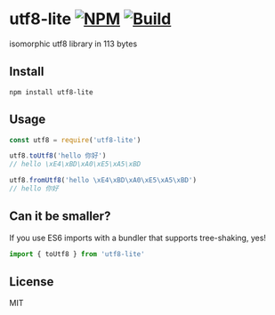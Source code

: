 # utf8-lite [![NPM](https://img.shields.io/npm/v/utf8-lite.svg)](https://npmjs.com/package/utf8-lite) [![Build](https://travis-ci.org/kevlened/utf8-lite.svg?branch=master)](https://travis-ci.org/kevlened/utf8-lite)
isomorphic utf8 library in 113 bytes

## Install

```npm install utf8-lite```

## Usage

```javascript
const utf8 = require('utf8-lite')

utf8.toUtf8('hello 你好')
// hello \xE4\xBD\xA0\xE5\xA5\xBD

utf8.fromUtf8('hello \xE4\xBD\xA0\xE5\xA5\xBD')
// hello 你好
```

## Can it be smaller?

If you use ES6 imports with a bundler that supports tree-shaking, yes!

```javascript
import { toUtf8 } from 'utf8-lite'
```

## License

MIT
